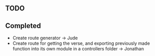## TODO

## Completed

- Create route generator -> Jude
- Create route for getting the verse, and exporting previously made function into its own module in a controllers folder -> Jonathan
